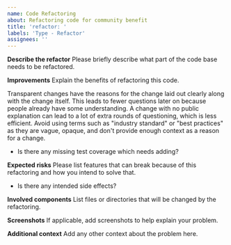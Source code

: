 ```yaml
---
name: Code Refactoring
about: Refactoring code for community benefit
title: 'refactor: '
labels: 'Type - Refactor'
assignees: ''
---
```


**Describe the refactor**
Please briefly describe what part of the code base needs to be refactored.

**Improvements**
Explain the benefits of refactoring this code.

Transparent changes have the reasons for the change laid out clearly along with the change itself. This leads to fewer questions later on because people already have some understanding. A change with no public explanation can lead to a lot of extra rounds of questioning, which is less efficient. Avoid using terms such as "industry standard" or "best practices" as they are vague, opaque, and don't provide enough context as a reason for a change.

- Is there any missing test coverage which needs adding?

**Expected risks**
Please list features that can break because of this refactoring and how you intend to solve that.

- Is there any intended side effects?

**Involved components**
List files or directories that will be changed by the refactoring.

**Screenshots**
If applicable, add screenshots to help explain your problem.

**Additional context**
Add any other context about the problem here.
